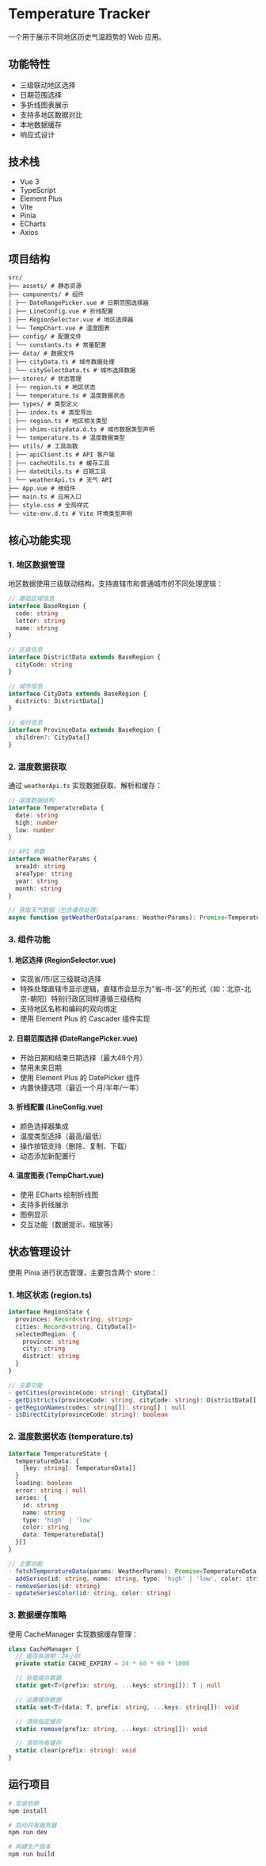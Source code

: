 # Temperature Tracker

一个用于展示不同地区历史气温趋势的 Web 应用。

## 功能特性

- 三级联动地区选择
- 日期范围选择
- 多折线图表展示
- 支持多地区数据对比
- 本地数据缓存
- 响应式设计

## 技术栈

- Vue 3
- TypeScript
- Element Plus
- Vite
- Pinia
- ECharts
- Axios

## 项目结构

```
src/
├── assets/ # 静态资源
├── components/ # 组件
│ ├── DateRangePicker.vue # 日期范围选择器
│ ├── LineConfig.vue # 折线配置
│ ├── RegionSelector.vue # 地区选择器
│ └── TempChart.vue # 温度图表
├── config/ # 配置文件
│ └── constants.ts # 常量配置
├── data/ # 数据文件
│ ├── cityData.ts # 城市数据处理
│ └── citySelectData.ts # 城市选择数据
├── stores/ # 状态管理
│ ├── region.ts # 地区状态
│ └── temperature.ts # 温度数据状态
├── types/ # 类型定义
│ ├── index.ts # 类型导出
│ ├── region.ts # 地区相关类型
│ ├── shims-citydata.d.ts # 城市数据类型声明
│ └── temperature.ts # 温度数据类型
├── utils/ # 工具函数
│ ├── apiClient.ts # API 客户端
│ ├── cacheUtils.ts # 缓存工具
│ ├── dateUtils.ts # 日期工具
│ └── weatherApi.ts # 天气 API
├── App.vue # 根组件
├── main.ts # 应用入口
├── style.css # 全局样式
└── vite-env.d.ts # Vite 环境类型声明

```

## 核心功能实现

### 1. 地区数据管理

地区数据使用三级联动结构，支持直辖市和普通城市的不同处理逻辑：

```typescript
// 基础区域信息
interface BaseRegion {
  code: string
  letter: string
  name: string
}

// 区县信息
interface DistrictData extends BaseRegion {
  cityCode: string
}

// 城市信息
interface CityData extends BaseRegion {
  districts: DistrictData[]
}

// 省份信息
interface ProvinceData extends BaseRegion {
  children?: CityData[]
}
```

### 2. 温度数据获取

通过 `weatherApi.ts` 实现数据获取、解析和缓存：

```typescript
// 温度数据结构
interface TemperatureData {
  date: string
  high: number
  low: number
}

// API 参数
interface WeatherParams {
  areaId: string
  areaType: string
  year: string
  month: string
}

// 获取天气数据（包含缓存处理）
async function getWeatherData(params: WeatherParams): Promise<TemperatureData[]>
```

### 3. 组件功能
#### 1. 地区选择 (RegionSelector.vue)
- 实现省/市/区三级联动选择
- 特殊处理直辖市显示逻辑，直辖市会显示为"省-市-区"的形式（如：北京-北京-朝阳）特别行政区同样遵循三级结构
- 支持地区名称和编码的双向绑定
- 使用 Element Plus 的 Cascader 组件实现

#### 2. 日期范围选择 (DateRangePicker.vue)
- 开始日期和结束日期选择（最大48个月）
- 禁用未来日期
- 使用 Element Plus 的 DatePicker 组件
- 内置快捷选项（最近一个月/半年/一年）

#### 3. 折线配置 (LineConfig.vue)
- 颜色选择器集成
- 温度类型选择（最高/最低）
- 操作按钮支持（删除、复制、下载）
- 动态添加新配置行

#### 4. 温度图表 (TempChart.vue)
- 使用 ECharts 绘制折线图
- 支持多折线展示
- 图例显示
- 交互功能（数据提示、缩放等）

## 状态管理设计

使用 Pinia 进行状态管理，主要包含两个 store：

### 1. 地区状态 (region.ts)
```typescript
interface RegionState {
  provinces: Record<string, string>
  cities: Record<string, CityData[]>
  selectedRegion: {
    province: string
    city: string
    district: string
  }
}

// 主要功能
- getCities(provinceCode: string): CityData[]
- getDistricts(provinceCode: string, cityCode: string): DistrictData[]
- getRegionNames(codes: string[]): string[] | null
- isDirectCity(provinceCode: string): boolean
```

### 2. 温度数据状态 (temperature.ts)
```typescript
interface TemperatureState {
  temperatureData: {
    [key: string]: TemperatureData[]
  }
  loading: boolean
  error: string | null
  series: {
    id: string
    name: string
    type: 'high' | 'low'
    color: string
    data: TemperatureData[]
  }[]
}

// 主要功能
- fetchTemperatureData(params: WeatherParams): Promise<TemperatureData[]>
- addSeries(id: string, name: string, type: 'high' | 'low', color: string, data: TemperatureData[])
- removeSeries(id: string)
- updateSeriesColor(id: string, color: string)
```



### 3. 数据缓存策略

使用 CacheManager 实现数据缓存管理：

```typescript
class CacheManager {
  // 缓存有效期：24小时
  private static CACHE_EXPIRY = 24 * 60 * 60 * 1000

  // 获取缓存数据
  static get<T>(prefix: string, ...keys: string[]): T | null

  // 设置缓存数据
  static set<T>(data: T, prefix: string, ...keys: string[]): void

  // 清除指定缓存
  static remove(prefix: string, ...keys: string[]): void

  // 清除所有缓存
  static clear(prefix: string): void
}
```



## 运行项目

```bash
# 安装依赖
npm install

# 启动开发服务器
npm run dev

# 构建生产版本
npm run build
```

